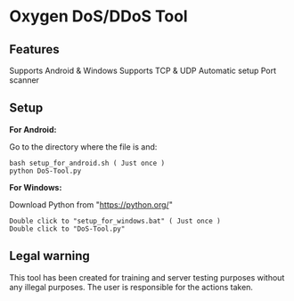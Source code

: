 # Oxygen DoS/DDoS Tool

<h2>Features</h2>

Supports Android & Windows
Supports TCP & UDP
Automatic setup
Port scanner

<h2>Setup</h2>

**For Android:**

Go to the directory where the file is and:

```console
bash setup_for_android.sh ( Just once )
python DoS-Tool.py
```

**For Windows:**

Download Python from "https://python.org/"

```console
Double click to "setup_for_windows.bat" ( Just once )
Double click to "DoS-Tool.py"
```

<h2>Legal warning</h2>

This tool has been created for training and server testing purposes without any illegal purposes. The user is responsible for the actions taken.
